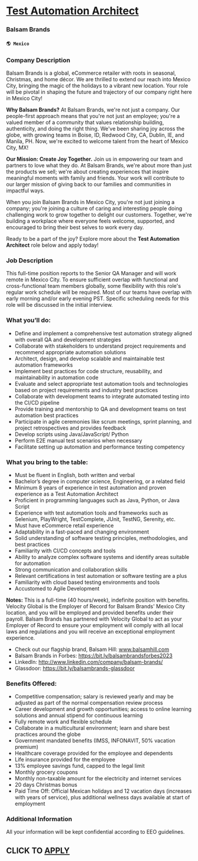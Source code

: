 # [Test Automation Architect](https://www.remotewlb.com/apply/test-automation-architect)  
### Balsam Brands  
#### `🌎 Mexico`  

### Company Description

Balsam Brands is a global, eCommerce retailer with roots in seasonal, Christmas, and home décor. We are thrilled to extend our reach into Mexico City, bringing the magic of the holidays to a vibrant new location. Your role will be pivotal in shaping the future and trajectory of our company right here in Mexico City!

 **Why Balsam Brands?** At Balsam Brands, we're not just a company. Our people-first approach means that you're not just an employee; you're a valued member of a community that values relationship building, authenticity, and doing the right thing. We've been sharing joy across the globe, with growing teams in Boise, ID, Redwood City, CA, Dublin, IE, and Manila, PH. Now, we're excited to welcome talent from the heart of Mexico City, MX!

 **Our Mission: Create Joy Together.** Join us in empowering our team and partners to love what they do. At Balsam Brands, we're about more than just the products we sell; we're about creating experiences that inspire meaningful moments with family and friends. Your work will contribute to our larger mission of giving back to our families and communities in impactful ways.

When you join Balsam Brands in Mexico City, you're not just joining a company; you're joining a culture of caring and interesting people doing challenging work to grow together to delight our customers. Together, we're building a workplace where everyone feels welcome, supported, and encouraged to bring their best selves to work every day.

Ready to be a part of the joy? Explore more about the **Test Automation Architect** role below and apply today!

### Job Description

This full-time position reports to the Senior QA Manager and will work remote in Mexico City. To ensure sufficient overlap with functional and cross-functional team members globally, some flexibility with this role's regular work schedule will be required. Most of our teams have overlap with early morning and/or early evening PST. Specific scheduling needs for this role will be discussed in the initial interview.

### What you’ll do:

  * Define and implement a comprehensive test automation strategy aligned with overall QA and development strategies
  * Collaborate with stakeholders to understand project requirements and recommend appropriate automation solutions
  * Architect, design, and develop scalable and maintainable test automation frameworks
  * Implement best practices for code structure, reusability, and maintainability in automation code
  * Evaluate and select appropriate test automation tools and technologies based on project requirements and industry best practices
  * Collaborate with development teams to integrate automated testing into the CI/CD pipeline
  * Provide training and mentorship to QA and development teams on test automation best practices
  * Participate in agile ceremonies like scrum meetings, sprint planning, and project retrospectives and provides feedback
  * Develop scripts using Java/JavaScript/ Python
  * Perform E2E manual test scenarios when necessary
  * Facilitate setting up automation and performance testing competency

### What you bring to the table:

  * Must be fluent in English, both written and verbal
  * Bachelor’s degree in computer science, Engineering, or a related field
  * Minimum 8 years of experience in test automation and proven experience as a Test Automation Architect
  * Proficient in programming languages such as Java, Python, or Java Script
  * Experience with test automation tools and frameworks such as Selenium, PlayWright, TestComplete, JUnit, TestNG, Serenity, etc.
  * Must have eCommerce retail experience
  * Adaptability in a fast-paced and changing environment
  * Solid understanding of software testing principles, methodologies, and best practices
  * Familiarity with CI/CD concepts and tools
  * Ability to analyze complex software systems and identify areas suitable for automation
  * Strong communication and collaboration skills
  * Relevant certifications in test automation or software testing are a plus
  * Familiarity with cloud based testing environments and tools
  * Accustomed to Agile Development

 **Notes:** This is a full-time (40 hours/week), indefinite position with benefits. Velocity Global is the Employer of Record for Balsam Brands' Mexico City location, and you will be employed and provided benefits under their payroll. Balsam Brands has partnered with Velocity Global to act as your Employer of Record to ensure your employment will comply with all local laws and regulations and you will receive an exceptional employment experience.

  * Check out our flagship brand, Balsam Hill: www.balsamhill.com
  * Balsam Brands in Forbes: https://bit.ly/balsambrandsforbes2023
  * LinkedIn: http://www.linkedin.com/company/balsam-brands/
  * Glassdoor: https://bit.ly/balsambrands-glassdoor

### Benefits Offered:

  * Competitive compensation; salary is reviewed yearly and may be adjusted as part of the normal compensation review process
  * Career development and growth opportunities; access to online learning solutions and annual stipend for continuous learning
  * Fully remote work and flexible schedule
  * Collaborate in a multicultural environment; learn and share best practices around the globe
  * Government mandated benefits (IMSS, INFONAVIT, 50% vacation premium)
  * Healthcare coverage provided for the employee and dependents
  * Life insurance provided for the employee
  * 13% employee savings fund, capped to the legal limit
  * Monthly grocery coupons
  * Monthly non-taxable amount for the electricity and internet services 
  * 20 days Christmas bonus
  * Paid Time Off: Official Mexican holidays and 12 vacation days (increases with years of service), plus additional wellness days available at start of employment 

### Additional Information

All your information will be kept confidential according to EEO guidelines.

  
## CLICK TO [APPLY](https://www.remotewlb.com/apply/test-automation-architect)

